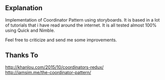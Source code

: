 ## Explanation

Implementation of Coordinator Pattern using storyboards. It is based in a lot of tutorials that i have read around the internet. It is all tested almost 100% using Quick and Nimble. 

Feel free to criticize and send me some improvements.

## Thanks To

http://khanlou.com/2015/10/coordinators-redux/<br/>
http://iamsim.me/the-coordinator-pattern/
